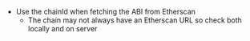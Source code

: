 - Use the chainId when fetching the ABI from Etherscan
    - The chain may not always have an Etherscan URL so check both locally and on server
